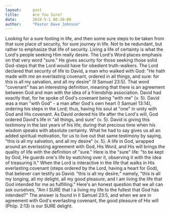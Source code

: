 ```yaml
---
layout:     post
title:      Are You Sure?
date:       2018-5-1 00:30:00
author:     "Pastor Dave Johnson"
---
```


Looking for a sure footing in life, and then some sure steps to be taken from that sure place of security, for sure journey in life. Not to be redundant, but rather to emphasize that life of security. Living a life of certainty is what the Lord's people seeking Him really desire. The Lord's Word places emphasis on that very word "sure." He gives security for those seeking those solid God-steps that the Lord would have for obedient truth-walkers. The Lord declared that security of life to David, a man who walked with God: "He hath made with me an everlasting covenant, ordered in all things, and sure: for this is all my salvation, and all my desire" (II Samuel 23:5). That word "covenant" has an interesting definition, meaning that there is an agreement between God and man with the idea of a friendship association. David had exactly that, for he spoke of God's covenant being "with me" (v. 5). David was a man "with God" - a man after God's own heart (I Samuel 13:14), ordering his steps in the Lord; thus, having his soul at "one" in unity with God and His covenant. As David ordered his life after the Lord's will, God ordered David's life in "all things, and sure" (v. 5). David is giving this testimony in the last years of his life, during that precious time when his wisdom speaks with absolute certainty. What he had to say gives us all an added spiritual motivation, for us to live out that same testimony by saying, "this is all my salvation, and all my desire" (v. 5). A life in God, wrapped around an everlasting agreement with God, His Word, and His will brings the quality of life with the definition of "sure." Here is the "sure" life: "to be kept by God, He guards one's life by watching over it, observing it with the idea of treasuring it." When the Lord is interactive in the life that walks in His everlasting covenant (steps ordered by the Lord, having a heart for God), that believer can testify as David: "this is all my desire;" namely, "this is all my longing, all my delight, all my good pleasure, and I am living the life that God intended for me as fulfilling." Here's an honest question that we all can ask ourselves, "Am I SURE that I a living my life to the fullest that God has intended?" The answer is found in II Samuel 23:5, and when we are in agreement with God's everlasting covenant, the good pleasure of His will (Philp. 2:13) is our SURE delight.
